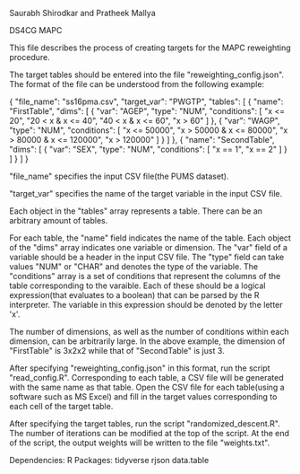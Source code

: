 Saurabh Shirodkar and Pratheek Mallya

DS4CG MAPC

This file describes the process of creating targets for the MAPC reweighting procedure.

The target tables should be entered into the file "reweighting_config.json". The format of the file can be understood from the following example:

{
  "file_name": "ss16pma.csv",
  "target_var":  "PWGTP",
  "tables": [
    {
      "name": "FirstTable",
      "dims": [
        {
          "var": "AGEP",
          "type": "NUM",
          "conditions": [
            "x <= 20",
            "20 < x & x <= 40",
            "40 < x & x <= 60",
            "x > 60"
          ]
        },
        {
          "var": "WAGP",
          "type": "NUM",
          "conditions": [
            "x <= 50000",
            "x > 50000 & x <= 80000",
            "x > 80000 & x <= 120000",
            "x > 120000"
          ]
        }
      ]
    },
    {
      "name": "SecondTable",
      "dims": [
        {
          "var": "SEX",
          "type": "NUM",
          "conditions": [
            "x == 1",
            "x == 2"
          ]
        }
      ]
    }
  ]
}

"file_name" specifies the input CSV file(the PUMS dataset).

"target_var" specifies the name of the target variable in the input CSV file.

Each object in the "tables" array represents a table. There can be an arbitrary amount of tables.

For each table, the "name" field indicates the name of the table. Each object of the "dims" array indicates one variable or dimension. The "var" field of a variable should be a header in the input CSV file. The "type" field can take values "NUM" or "CHAR" and denotes the type of the variable. The "conditions" array is a set of conditions that represent the columns of the table corresponding to the varaible. Each of these should be a logical expression(that evaluates to a boolean) that can be parsed by the R interpreter. The variable in this expression should be denoted by the letter 'x'.

The number of dimensions, as well as the number of conditions within each dimension, can be arbitrarily large. In the above example, the dimension of "FirstTable" is 3x2x2 while that of "SecondTable" is just 3.

After specifying "reweighting_config.json" in this format, run the script "read_config.R". Corresponding to each table, a CSV file will be generated with the same name as that table. Open the CSV file for each table(using a software such as MS Excel) and fill in the target values corresponding to each cell of the target table.

After specifying the target tables, run the script "randomized_descent.R". The number of iterations can be modified at the top of the script. At the end of the script, the output weights will be written to the file "weights.txt".

Dependencies:
R Packages:
tidyverse
rjson
data.table